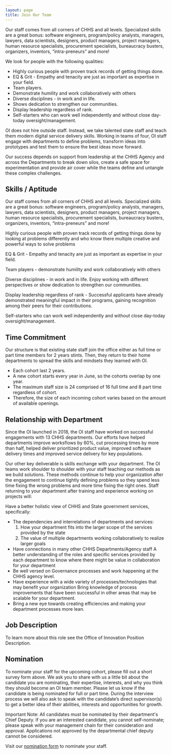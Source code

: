 ```yaml
---
layout: page
title: Join Our Team
---
```

Our staff comes from all corners of CHHS and all levels. Specialized skills are a great bonus: software engineers, program/policy analysts, managers, lawyers, data scientists, designers, product managers, project managers, human resource specialists, procurement specialists, bureaucracy busters, organizers, inventors, “intra-preneurs” and more!

We look for people with the following qualities:

* Highly curious people with proven track records of getting things done.
* EQ & Grit - Empathy and tenacity are just as important as expertise in your field.
* Team players.
* Demonstrate humility and work collaboratively with others 
* Diverse disciplines - in work and in life. 
* Shows dedication to strengthen our communities. 
* Display leadership regardless of rank.
* Self-starters who can work well independently and without close day-today oversight/management.

OI does not hire outside staff. Instead, we take talented state staff and teach them modern digital service delivery skills. Working in teams of four, OI staff engage with departments to define problems, transform ideas into prototypes and test them to ensure the best ideas move forward.

Our success depends on support from leadership at the CHHS Agency and across the Departments to break down silos, create a safe space for experimentation and provide air cover while the teams define and untangle these complex challenges.



## Skills / Aptitude

Our staff comes from all corners of CHHS and all levels. Specialized skills are a great bonus: software engineers, program/policy analysts, managers, lawyers, data scientists, designers, product managers, project managers, human resource specialists, procurement specialists, bureaucracy busters, organizers, inventors, “intra-preneurs” and more!

Highly curious people with proven track records of getting things done by looking at problems differently and who know there multiple creative and powerful ways to solve problems

EQ & Grit - Empathy and tenacity are just as important as expertise in your field.

Team players - demonstrate humility and work collaboratively with others

Diverse disciplines - in work and in life. Enjoy working with different perspectives or show dedication to strengthen our communities.

Display leadership regardless of rank - Successful applicants have already demonstrated meaningful impact in their programs, gaining recognition among their peers for their contributions.

Self-starters who can work well independently and without close day-today oversight/management.



## Time Commitment

Our structure is that existing state staff join the office either as full time or part time members for 2 years stints. Then, they return to their home departments to spread the skills and mindsets they learned with OI.

* Each cohort last 2 years.
* A new cohort starts every year in June, so the cohorts overlap by one year.
* The maximum staff size is 24 comprised of 16 full time and 8 part time regardless of cohort.
* Therefore, the size of each incoming cohort varies based on the amount of available openings.




## Relationship with Department

Since the OI launched in 2018, the OI staff have worked on successful engagements with 13 CHHS departments. Our efforts have helped departments improve worksflows by 60%, cut processing times by more than half, helped deliver prioritized product value, improved software delivery times and improved service delivery for key populations.

Our other key deliverable is skills exchange with your department. The OI teams work shoulder to shoulder with your staff teaching our methods as we build solutions. These methods continue to help your organization after the engagement to continue tightly defining problems so they spend less time fixing the wrong problems and more time fixing the right ones. Staff returning to your department after training and experience working on projects will:

Have a better holistic view of CHHS and State government services, specifically:
     
* The dependencies and interrelations of departments and services:
  1. How your department fits into the larger scope of the services provided by the state
  2. The value of multiple departments working collaboratively to realize larger goals
* Have connections in many other CHHS Departments/Agency staff A better understanding of the roles and specific services provided by each department to know where there might be value in collaboration for your department
* Be well versed on Governance processes and work happening at the CHHS agency level.
* Have experience with a wide variety of processes/technologies that may benefit your organization Bring knowledge of process improvements that have been successful in other areas that may be scalable for your department.
* Bring a new eye towards creating efficiencies and making your department processes more lean.
              


## Job Description

To learn more about this role see the Office of Innovation Position Description. 



## Nomination

To nominate your staff for the upcoming cohort, please fill out a short survey form above. We ask you to share with us a little bit about the candidate you are nominating, their expertise, interests, and why you think they should become an OI team member. Please let us know if the candidate is being nominated for full or part time. During the interview process we will also ask to speak with the candidate’s direct supervisor(s) to get a better idea of their abilities, interests and opportunities for growth.

Important Note: All candidates must be nominated by their department's Chief Deputy. If you are an interested candidate, you cannot self-nominate; please speak with your management chain for their consideration and approval. Applications not approved by the departmental chief deputy cannot be considered.

Visit our [nomination form](https://cdph-demo.forms.fm/nominate-your-staff-for-chhs-office-of-innovation-cohort-2/forms/6314) to nominate your staff.
